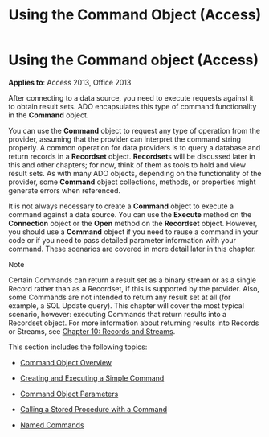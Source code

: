 ﻿---
title: Using the Command Object (Access)
TOCTitle: Using the Command Object
ms:assetid: dab6f0dd-1efa-3a5c-b192-c6d6afcaabfb
ms:mtpsurl: https://msdn.microsoft.com/library/JJ250102(v=office.15)
ms:contentKeyID: 48548088
ms.date: 09/18/2015
mtps_version: v=office.15
---

# Using the Command object (Access)


**Applies to**: Access 2013, Office 2013

After connecting to a data source, you need to execute requests against it to obtain result sets. ADO encapsulates this type of command functionality in the **Command** object.

You can use the **Command** object to request any type of operation from the provider, assuming that the provider can interpret the command string properly. A common operation for data providers is to query a database and return records in a **Recordset** object. **Recordset**s will be discussed later in this and other chapters; for now, think of them as tools to hold and view result sets. As with many ADO objects, depending on the functionality of the provider, some **Command** object collections, methods, or properties might generate errors when referenced.

It is not always necessary to create a **Command** object to execute a command against a data source. You can use the **Execute** method on the **Connection** object or the **Open** method on the **Recordset** object. However, you should use a **Command** object if you need to reuse a command in your code or if you need to pass detailed parameter information with your command. These scenarios are covered in more detail later in this chapter.

> [!NOTE]
> Certain Commands can return a result set as a binary stream or as a single Record rather than as a Recordset, if this is supported by the provider. Also, some Commands are not intended to return any result set at all (for example, a SQL Update query). This chapter will cover the most typical scenario, however: executing Commands that return results into a Recordset object. For more information about returning results into Records or Streams, see [Chapter 10: Records and Streams](chapter-10-records-and-streams.md).

This section includes the following topics:

- [Command Object Overview](command-object-overview.md)

- [Creating and Executing a Simple Command](creating-and-executing-a-simple-command.md)

- [Command Object Parameters](command-object-parameters.md)

- [Calling a Stored Procedure with a Command](calling-a-stored-procedure-with-a-command.md)

- [Named Commands](named-commands.md)
